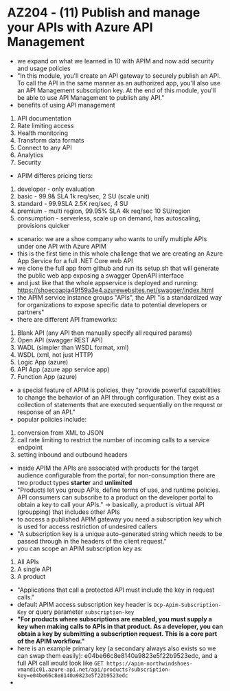 # AZ204 - (11) Publish and manage your APIs with Azure API Management

- we expand on what we learned in 10 with APIM and now add security and usage policies
- "In this module, you'll create an API gateway to securely publish an API. To call the API in the same manner as an authorized app, you'll also use an API Management subscription key. At the end of this module, you'll be able to use API Management to publish any API."
- benefits of using API management

1. API documentation
2. Rate limiting access
3. Health monitoring
4. Transform data formats
5. Connect to any API
6. Analytics
7. Security

- APIM differes pricing tiers:

1. developer - only evaluation
2. basic - 99.9& SLA 1k req/sec, 2 SU (scale unit)
3. standard - 99.9SLA 2.5K req/sec, 4 SU
4. premium - multi region, 99.95% SLA 4k req/sec 10 SU/region
5. consumption - serverless, scale up on demand, has autoscaling, provisions quicker

- scenario: we are a shoe company who wants to unify multiple APIs under one API with Azure APIM
- this is the first time in this whole challenge that we are creating an Azure App Service for a full .NET Core web API
- we clone the full app from github and run its setup.sh that will generate the public web app exposing a swagger OpenAPI interface
- and just like that the whole appservice is deployed and running: <https://shoecoapia49f59a3e4.azurewebsites.net/swagger/index.html>
- the APIM service instance groups "APIs", the API "is a standardized way for organizations to expose specific data to potential developers or partners"
- there are different API frameworks:

1. Blank API (any API then manually specify all required params)
2. Open API (swagger REST API)
3. WADL (simpler than WSDL format, xml)
4. WSDL (xml, not just HTTP)
5. Logic App (azure)
6. API App (azure app service app)
7. Function App (azure)

- a special feature of APIM is policies, they "provide powerful capabilities to change the behavior of an API through configuration. They exist as a collection of statements that are executed sequentially on the request or response of an API."
- popular policies include:

1. conversion from XML to JSON
2. call rate limiting to restrict the number of incoming calls to a service endpoint
3. setting inbound and outbound headers

- inside APIM the APIs are associated with products for the target audience configurable from the portal; for non-consumption there are two product types __starter__ and __unlimited__
- "Products let you group APIs, define terms of use, and runtime policies. API consumers can subscribe to a product on the developer portal to obtain a key to call your APIs." -> basically, a product is virtual API (groupping) that includes other APIs
- to access a published APIM gateway you need a subscription key which is used for access restriction of undesired callers
- "A subscription key is a unique auto-generated string which needs to be passed through in the headers of the client request."
- you can scope an APIM subscription key as:

1. All APIs
2. A single API
3. A product

- "Applications that call a protected API must include the key in request calls."
- default APIM access subscription key header is `Ocp-Apim-Subscription-Key` or query parameter `subscription-key`
- **"For products where subscriptions are enabled, you must supply a key when making calls to APIs in that product. As a developer, you can obtain a key by submitting a subscription request. This is a core part of the APIM workflow."**
- here is an example primary key (a secondary always also exists so we can swap them easily): e04be66c8e8140a9823e5f22b9523edc, and a full API call would look like `GET https://apim-northwindshoes-vmandic01.azure-api.net/api/products?subscription-key=e04be66c8e8140a9823e5f22b9523edc`
- 